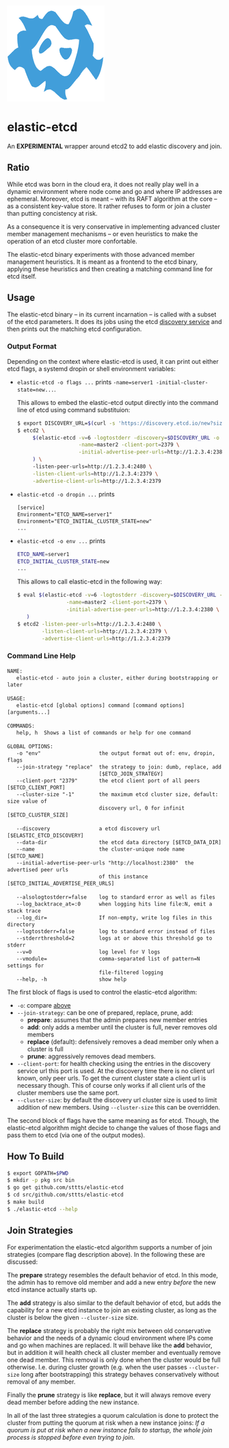 ![Elastic Etcd](elastic-etcd.png)

# elastic-etcd

An **EXPERIMENTAL** wrapper around etcd2 to add elastic discovery and join.

## Ratio

While etcd was born in the cloud era, it does not really play well in a dynamic environment where node come and go and where IP addresses are ephemeral. Moreover, etcd is meant – with its RAFT algorithm at the core – as a consistent key-value store. It rather refuses to form or join a cluster than putting concistency at risk.

As a consequence it is very conservative in implementing advanced cluster member management mechanisms – or even heuristics to make the operation of an etcd cluster more confortable.

The elastic-etcd binary experiments with those advanced member management heuristics. It is meant as a frontend to the etcd binary, applying these heuristics and then creating a matching command line for etcd itself.

## Usage

The elastic-etcd binary – in its current incarnation – is called with a subset of the etcd parameters. It does its jobs using the etcd [discovery service](https://coreos.com/os/docs/latest/cluster-discovery.html) and then prints out the matching etcd configuration.

### Output Format

Depending on the context where elastic-etcd is used, it can print out either etcd flags, a systemd dropin or shell environment variables:

- `elastic-etcd -o flags ...` prints `-name=server1 -initial-cluster-state=new...`.

  This allows to embed the elastic-etcd output directly into the command line of etcd using command substituion:
  
  ```bash
  $ export DISCOVERY_URL=$(curl -s 'https://discovery.etcd.io/new?size=3')
  $ etcd2 \
       $(elastic-etcd -v=6 -logtostderr -discovery=$DISCOVERY_URL -o flags \
                      -name=master2 -client-port=2379 \
                      -initial-advertise-peer-urls=http://1.2.3.4:2380 \
       ) \     
       -listen-peer-urls=http://1.2.3.4:2480 \
       -listen-client-urls=http://1.2.3.4:2379 \
       -advertise-client-urls=http://1.2.3.4:2379
   ```

- `elastic-etcd -o dropin ...` prints
   ```
   [service]
   Environment="ETCD_NAME=server1"
   Environment="ETCD_INITIAL_CLUSTER_STATE=new"
   ...
   ```

- `elastic-etcd -o env ...` prints
   ```bash
   ETCD_NAME=server1
   ETCD_INITIAL_CLUSTER_STATE=new
   ...
   ```
   
   This allows to call elastic-etcd in the following way:
   ```bash
   $ eval $(elastic-etcd -v=6 -logtostderr -discovery=$DISCOVERY_URL -o flags \
                   -name=master2 -client-port=2379 \
                   -initial-advertise-peer-urls=http://1.2.3.4:2380 \
      )
   $ etcd2 -listen-peer-urls=http://1.2.3.4:2480 \
           -listen-client-urls=http://1.2.3.4:2379 \
           -advertise-client-urls=http://1.2.3.4:2379
   ```

### Command Line Help

```
NAME:
   elastic-etcd - auto join a cluster, either during bootstrapping or later

USAGE:
   elastic-etcd [global options] command [command options] [arguments...]

COMMANDS:
   help, h  Shows a list of commands or help for one command

GLOBAL OPTIONS:
   -o "env"                   the output format out of: env, dropin, flags
   --join-strategy "replace"  the strategy to join: dumb, replace, add
                              [$ETCD_JOIN_STRATEGY]
   --client-port "2379"       the etcd client port of all peers [$ETCD_CLIENT_PORT]
   --cluster-size "-1"        the maximum etcd cluster size, default: size value of
                              discovery url, 0 for infinit [$ETCD_CLUSTER_SIZE]

   --discovery                a etcd discovery url [$ELASTIC_ETCD_DISCOVERY]
   --data-dir                 the etcd data directory [$ETCD_DATA_DIR]
   --name                     the cluster-unique node name [$ETCD_NAME]
   --initial-advertise-peer-urls "http://localhost:2380"  the advertised peer urls
                              of this instance [$ETCD_INITIAL_ADVERTISE_PEER_URLS]

   --alsologtostderr=false    log to standard error as well as files
   --log_backtrace_at=:0      when logging hits line file:N, emit a stack trace
   --log_dir=                 If non-empty, write log files in this directory
   --logtostderr=false        log to standard error instead of files
   --stderrthreshold=2        logs at or above this threshold go to stderr
   --v=0                      log level for V logs
   --vmodule=                 comma-separated list of pattern=N settings for
                              file-filtered logging
   --help, -h                 show help
```

The first block of flags is used to control the elastic-etcd algorithm:
- `-o`: compare [above](#output-format)
- `--join-strategy`: can be one of prepared, replace, prune, add:
  - **prepare**: assumes that the admin prepares new member entries
  - **add**: only adds a member until the cluster is full, never removes old members
  - **replace** (default): defensively removes a dead member only when a cluster is full
  - **prune**: aggressively removes dead members.
- `--client-port`: for health checking using the entries in the discovery service url this port is used. At the discovery time there is no client url known, only peer urls. To get the current cluster state a client url is necessary though. This of course only works if all client urls of the cluster members use the same port.
- `--cluster-size`: by default the discovery url cluster size is used to limit addition of new members. Using `--cluster-size` this can be overridden.

The second block of flags have the same meaning as for etcd. Though, the elastic-etcd algorithm might decide to change the values of those flags and pass them to etcd (via one of the output modes).

## How To Build

```bash
$ export GOPATH=$PWD
$ mkdir -p pkg src bin
$ go get github.com/sttts/elastic-etcd
$ cd src/github.com/sttts/elastic-etcd
$ make build
$ ./elastic-etcd --help
```

## Join Strategies

For experimentation the elastic-etcd algorithm supports a number of join strategies (compare flag description above). In the following these are discussed:

The **prepare** strategy resembles the default behavior of etcd. In this mode, the admin has to remove old member and add a new entry *before* the new etcd instance actually starts up.

The **add** strategy is also similar to the default behavior of etcd, but adds the capability for a new etcd instance to join an existing cluster, as long as the cluster is below the given `--cluster-size` size.

The **replace** strategy is probably the right mix between old conservative behavior and the needs of a dynamic cloud environment where IPs come and go when machines are replaced. It will behave like the **add** behavior, but in addition it will health check all cluster member and eventually remove one dead member. This removal is only done when the cluster would be full otherwise. I.e. during cluster growth (e.g. when the user passes `--cluster-size` long after bootstrapping) this strategy behaves conservatively without removal of any member.

Finally the **prune** strategy is like **replace**, but it will always remove every dead member before adding the new instance.

In all of the last three strategies a quorum calculation is done to protect the cluster from putting the quorum at risk when a new instance joins: *If a quorum is put at risk when a new instance fails to startup, the whole join process is stopped before even trying to join*.

